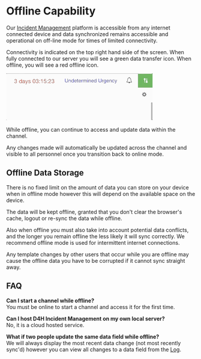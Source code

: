 # Offline Capability

Our [Incident Management](../getting-started.md) platform is accessible from any internet connected device and data synchronized remains accessible and operational on off-line mode for times of limited connectivity.   
  
Connectivity is indicated on the top right hand side of the screen. When fully connected to our server you will see a green data transfer icon. When offline, you will see a red offline icon.

![](../../.gitbook/assets/offline-capabilties.gif)

While offline, you can continue to access and update data within the channel.  
  
Any changes made will automatically be updated across the channel and visible to all personnel once you transition back to online mode.

## Offline Data Storage

There is no fixed limit on the amount of data you can store on your device when in offline mode however this will depend on the available space on the device.  
  
The data will be kept offline, granted that you don't clear the browser's cache, logout or re-sync the data while offline.  
  
Also when offline you must also take into account potential data conflicts, and the longer you remain offline the less likely it will sync correctly. We recommend offline mode is used for intermittent internet connections.  
  
Any template changes by other users that occur while you are offline may cause the offline data you have to be corrupted if it cannot sync straight away.

## FAQ

**Can I start a channel while offline?**  
You must be online to start a channel and access it for the first time.

**Can I host D4H Incident Management on my own local server?**  
No, it is a cloud hosted service.  
  
**What if two people update the same data field while offline?**  
We will always display the most recent data change \(not most recently sync'd\) however you can view all changes to a data field from the [Log](https://support.d4h.org/incident-management-updates/viewing-the-audit-trail).


